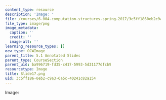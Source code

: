 ```yaml
---
content_type: resource
description: 'Image: '
file: /courses/6-004-computation-structures-spring-2017/3c5ff1860eb2c9a36a5c40241c82a154_Slide17.png
file_type: image/png
image_metadata:
  caption: ''
  credit: ''
  image-alt: ''
learning_resource_types: []
ocw_type: OCWImage
parent_title: 5.1 Annotated Slides
parent_type: CourseSection
parent_uid: ba996719-fd35-c417-5993-5d31177dfcb9
resourcetype: Image
title: Slide17.png
uid: 3c5ff186-0eb2-c9a3-6a5c-40241c82a154
---
```

Image: 

